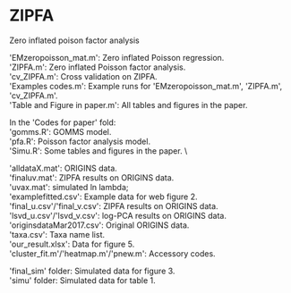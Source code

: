 # ZIPFA
Zero inflated poison factor analysis

'EMzeropoisson_mat.m': Zero inflated Poisson regression.\
'ZIPFA.m': Zero inflated Poisson factor analysis. \
'cv_ZIPFA.m': Cross validation on ZIPFA.\
'Examples codes.m': Example runs for 'EMzeropoisson_mat.m', 'ZIPFA.m', 'cv_ZIPFA.m'.\
'Table and Figure in paper.m': All tables and figures in the paper. 


In the 'Codes for paper' fold:\
'gomms.R': GOMMS model.\
'pfa.R': Poisson factor analysis model.\
'Simu.R': Some tables and figures in the paper. \

'alldataX.mat': ORIGINS data.\
'finaluv.mat': ZIPFA results on ORIGINS data.\
'uvax.mat': simulated ln lambda;\
'examplefitted.csv': Example data for web figure 2.\
'final_u.csv'/'final_v.csv': ZIPFA results on ORIGINS data.\
'lsvd_u.csv'/'lsvd_v.csv': log-PCA results on ORIGINS data.\
'originsdataMar2017.csv': Original ORIGINS data.\
'taxa.csv': Taxa name list.\
'our_result.xlsx': Data for figure 5.\
'cluster_fit.m'/'heatmap.m'/'pnew.m': Accessory codes. 

'final_sim' folder: Simulated data for figure 3.\
'simu' folder: Simulated data for table 1.

